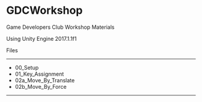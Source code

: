 # GDCWorkshop

Game Developers Club Workshop Materials

Using Unity Engine 2017.1.1f1

Files

---

* 00_Setup
* 01_Key_Assignment
* 02a_Move_By_Translate
* 02b_Move_By_Force

---
